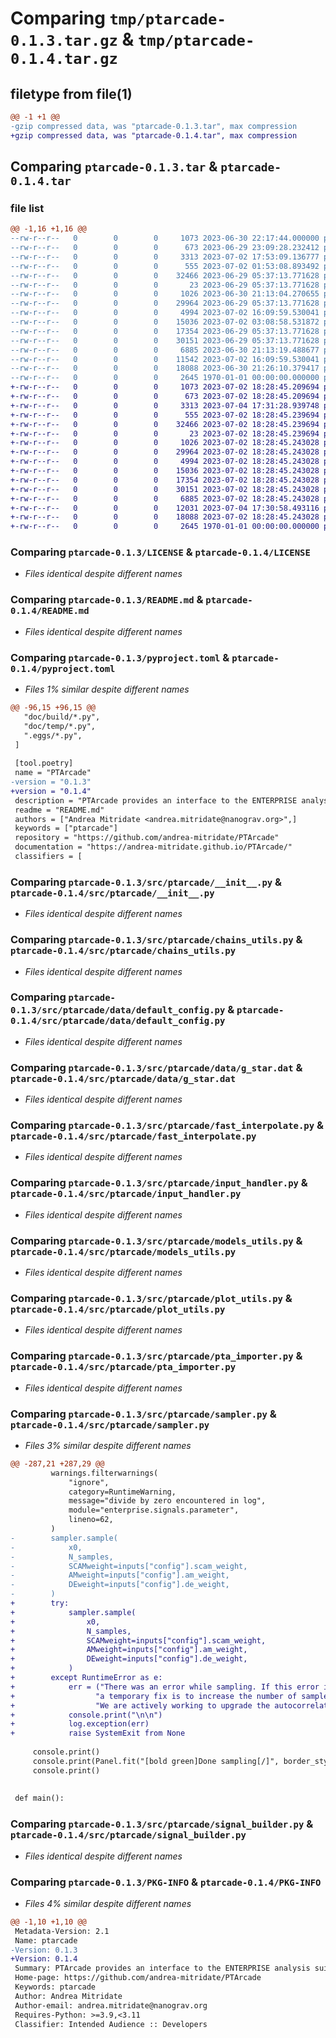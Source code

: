 # Comparing `tmp/ptarcade-0.1.3.tar.gz` & `tmp/ptarcade-0.1.4.tar.gz`

## filetype from file(1)

```diff
@@ -1 +1 @@
-gzip compressed data, was "ptarcade-0.1.3.tar", max compression
+gzip compressed data, was "ptarcade-0.1.4.tar", max compression
```

## Comparing `ptarcade-0.1.3.tar` & `ptarcade-0.1.4.tar`

### file list

```diff
@@ -1,16 +1,16 @@
--rw-r--r--   0        0        0     1073 2023-06-30 22:17:44.000000 ptarcade-0.1.3/LICENSE
--rw-r--r--   0        0        0      673 2023-06-29 23:09:28.232412 ptarcade-0.1.3/README.md
--rw-r--r--   0        0        0     3313 2023-07-02 17:53:09.136777 ptarcade-0.1.3/pyproject.toml
--rw-r--r--   0        0        0      555 2023-07-02 01:53:08.893492 ptarcade-0.1.3/src/ptarcade/__init__.py
--rw-r--r--   0        0        0    32466 2023-06-29 05:37:13.771628 ptarcade-0.1.3/src/ptarcade/chains_utils.py
--rw-r--r--   0        0        0       23 2023-06-29 05:37:13.771628 ptarcade-0.1.3/src/ptarcade/data/__init__.py
--rw-r--r--   0        0        0     1026 2023-06-30 21:13:04.270655 ptarcade-0.1.3/src/ptarcade/data/default_config.py
--rw-r--r--   0        0        0    29964 2023-06-29 05:37:13.771628 ptarcade-0.1.3/src/ptarcade/data/g_star.dat
--rw-r--r--   0        0        0     4994 2023-07-02 16:09:59.530041 ptarcade-0.1.3/src/ptarcade/fast_interpolate.py
--rw-r--r--   0        0        0    15036 2023-07-02 03:08:58.531872 ptarcade-0.1.3/src/ptarcade/input_handler.py
--rw-r--r--   0        0        0    17354 2023-06-29 05:37:13.771628 ptarcade-0.1.3/src/ptarcade/models_utils.py
--rw-r--r--   0        0        0    30151 2023-06-29 05:37:13.771628 ptarcade-0.1.3/src/ptarcade/plot_utils.py
--rw-r--r--   0        0        0     6885 2023-06-30 21:13:19.488677 ptarcade-0.1.3/src/ptarcade/pta_importer.py
--rw-r--r--   0        0        0    11542 2023-07-02 16:09:59.530041 ptarcade-0.1.3/src/ptarcade/sampler.py
--rw-r--r--   0        0        0    18088 2023-06-30 21:26:10.379417 ptarcade-0.1.3/src/ptarcade/signal_builder.py
--rw-r--r--   0        0        0     2645 1970-01-01 00:00:00.000000 ptarcade-0.1.3/PKG-INFO
+-rw-r--r--   0        0        0     1073 2023-07-02 18:28:45.209694 ptarcade-0.1.4/LICENSE
+-rw-r--r--   0        0        0      673 2023-07-02 18:28:45.209694 ptarcade-0.1.4/README.md
+-rw-r--r--   0        0        0     3313 2023-07-04 17:31:28.939748 ptarcade-0.1.4/pyproject.toml
+-rw-r--r--   0        0        0      555 2023-07-02 18:28:45.239694 ptarcade-0.1.4/src/ptarcade/__init__.py
+-rw-r--r--   0        0        0    32466 2023-07-02 18:28:45.239694 ptarcade-0.1.4/src/ptarcade/chains_utils.py
+-rw-r--r--   0        0        0       23 2023-07-02 18:28:45.239694 ptarcade-0.1.4/src/ptarcade/data/__init__.py
+-rw-r--r--   0        0        0     1026 2023-07-02 18:28:45.243028 ptarcade-0.1.4/src/ptarcade/data/default_config.py
+-rw-r--r--   0        0        0    29964 2023-07-02 18:28:45.243028 ptarcade-0.1.4/src/ptarcade/data/g_star.dat
+-rw-r--r--   0        0        0     4994 2023-07-02 18:28:45.243028 ptarcade-0.1.4/src/ptarcade/fast_interpolate.py
+-rw-r--r--   0        0        0    15036 2023-07-02 18:28:45.243028 ptarcade-0.1.4/src/ptarcade/input_handler.py
+-rw-r--r--   0        0        0    17354 2023-07-02 18:28:45.243028 ptarcade-0.1.4/src/ptarcade/models_utils.py
+-rw-r--r--   0        0        0    30151 2023-07-02 18:28:45.243028 ptarcade-0.1.4/src/ptarcade/plot_utils.py
+-rw-r--r--   0        0        0     6885 2023-07-02 18:28:45.243028 ptarcade-0.1.4/src/ptarcade/pta_importer.py
+-rw-r--r--   0        0        0    12031 2023-07-04 17:30:58.493116 ptarcade-0.1.4/src/ptarcade/sampler.py
+-rw-r--r--   0        0        0    18088 2023-07-02 18:28:45.243028 ptarcade-0.1.4/src/ptarcade/signal_builder.py
+-rw-r--r--   0        0        0     2645 1970-01-01 00:00:00.000000 ptarcade-0.1.4/PKG-INFO
```

### Comparing `ptarcade-0.1.3/LICENSE` & `ptarcade-0.1.4/LICENSE`

 * *Files identical despite different names*

### Comparing `ptarcade-0.1.3/README.md` & `ptarcade-0.1.4/README.md`

 * *Files identical despite different names*

### Comparing `ptarcade-0.1.3/pyproject.toml` & `ptarcade-0.1.4/pyproject.toml`

 * *Files 1% similar despite different names*

```diff
@@ -96,15 +96,15 @@
   "doc/build/*.py",
   "doc/temp/*.py",
   ".eggs/*.py",
 ]
 
 [tool.poetry]
 name = "PTArcade"
-version = "0.1.3"
+version = "0.1.4"
 description = "PTArcade provides an interface to the ENTERPRISE analysis suite and allows for simple implementation of new-physics searches in PTA data."
 readme = "README.md"
 authors = ["Andrea Mitridate <andrea.mitridate@nanograv.org>",]
 keywords = ["ptarcade"]
 repository = "https://github.com/andrea-mitridate/PTArcade"
 documentation = "https://andrea-mitridate.github.io/PTArcade/"
 classifiers = [
```

### Comparing `ptarcade-0.1.3/src/ptarcade/__init__.py` & `ptarcade-0.1.4/src/ptarcade/__init__.py`

 * *Files identical despite different names*

### Comparing `ptarcade-0.1.3/src/ptarcade/chains_utils.py` & `ptarcade-0.1.4/src/ptarcade/chains_utils.py`

 * *Files identical despite different names*

### Comparing `ptarcade-0.1.3/src/ptarcade/data/default_config.py` & `ptarcade-0.1.4/src/ptarcade/data/default_config.py`

 * *Files identical despite different names*

### Comparing `ptarcade-0.1.3/src/ptarcade/data/g_star.dat` & `ptarcade-0.1.4/src/ptarcade/data/g_star.dat`

 * *Files identical despite different names*

### Comparing `ptarcade-0.1.3/src/ptarcade/fast_interpolate.py` & `ptarcade-0.1.4/src/ptarcade/fast_interpolate.py`

 * *Files identical despite different names*

### Comparing `ptarcade-0.1.3/src/ptarcade/input_handler.py` & `ptarcade-0.1.4/src/ptarcade/input_handler.py`

 * *Files identical despite different names*

### Comparing `ptarcade-0.1.3/src/ptarcade/models_utils.py` & `ptarcade-0.1.4/src/ptarcade/models_utils.py`

 * *Files identical despite different names*

### Comparing `ptarcade-0.1.3/src/ptarcade/plot_utils.py` & `ptarcade-0.1.4/src/ptarcade/plot_utils.py`

 * *Files identical despite different names*

### Comparing `ptarcade-0.1.3/src/ptarcade/pta_importer.py` & `ptarcade-0.1.4/src/ptarcade/pta_importer.py`

 * *Files identical despite different names*

### Comparing `ptarcade-0.1.3/src/ptarcade/sampler.py` & `ptarcade-0.1.4/src/ptarcade/sampler.py`

 * *Files 3% similar despite different names*

```diff
@@ -287,21 +287,29 @@
         warnings.filterwarnings(
             "ignore",
             category=RuntimeWarning,
             message="divide by zero encountered in log",
             module="enterprise.signals.parameter",
             lineno=62,
         )
-        sampler.sample(
-            x0,
-            N_samples,
-            SCAMweight=inputs["config"].scam_weight,
-            AMweight=inputs["config"].am_weight,
-            DEweight=inputs["config"].de_weight,
-        )
+        try:
+            sampler.sample(
+                x0,
+                N_samples,
+                SCAMweight=inputs["config"].scam_weight,
+                AMweight=inputs["config"].am_weight,
+                DEweight=inputs["config"].de_weight,
+            )
+        except RuntimeError as e:
+            err = ("There was an error while sampling. If this error involves autocorrelation time,\n"
+                  "a temporary fix is to increase the number of samples in the configuration file.\n"
+                  "We are actively working to upgrade the autocorrelation routines in our sampler.\n\n")
+            console.print("\n\n")
+            log.exception(err)
+            raise SystemExit from None
 
     console.print()
     console.print(Panel.fit("[bold green]Done sampling[/]", border_style="green"))
     console.print()
 
 
 def main():
```

### Comparing `ptarcade-0.1.3/src/ptarcade/signal_builder.py` & `ptarcade-0.1.4/src/ptarcade/signal_builder.py`

 * *Files identical despite different names*

### Comparing `ptarcade-0.1.3/PKG-INFO` & `ptarcade-0.1.4/PKG-INFO`

 * *Files 4% similar despite different names*

```diff
@@ -1,10 +1,10 @@
 Metadata-Version: 2.1
 Name: ptarcade
-Version: 0.1.3
+Version: 0.1.4
 Summary: PTArcade provides an interface to the ENTERPRISE analysis suite and allows for simple implementation of new-physics searches in PTA data.
 Home-page: https://github.com/andrea-mitridate/PTArcade
 Keywords: ptarcade
 Author: Andrea Mitridate
 Author-email: andrea.mitridate@nanograv.org
 Requires-Python: >=3.9,<3.11
 Classifier: Intended Audience :: Developers
```


